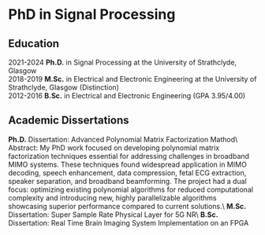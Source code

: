 # PhD in Signal Processing
## Education
2021-2024 **Ph.D.** in Signal Processing at the University of Strathclyde, Glasgow\
2018-2019 **M.Sc.** in Electrical and Electronic Engineering at the University of Strathclyde, Glasgow (Distinction)\
2012-2016 **B.Sc.** in Electrical and Electronic Engineering (GPA 3.95/4.00)
## Academic Dissertations
**Ph.D.** Dissertation: Advanced Polynomial Matrix Factorization Mathod\\
Abstract: My PhD work focused on developing polynomial matrix factorization techniques essential
for addressing challenges in broadband MIMO systems. These techniques found widespread
application in MIMO decoding, speech enhancement, data compression, fetal ECG
extraction, speaker separation, and broadband beamforming. The project had a dual focus:
optimizing existing polynomial algorithms for reduced computational complexity and
introducing new, highly parallelizable algorithms showcasing superior performance
compared to current solutions.\\
**M.Sc.** Dissertation: Super Sample Rate Physical Layer for 5G NR\\
**B.Sc.** Dissertation: Real Time Brain Imaging System Implementation on an FPGA

